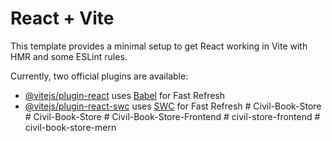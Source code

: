 # React + Vite

This template provides a minimal setup to get React working in Vite with HMR and some ESLint rules.

Currently, two official plugins are available:

- [@vitejs/plugin-react](https://github.com/vitejs/vite-plugin-react/blob/main/packages/plugin-react/README.md) uses [Babel](https://babeljs.io/) for Fast Refresh
- [@vitejs/plugin-react-swc](https://github.com/vitejs/vite-plugin-react-swc) uses [SWC](https://swc.rs/) for Fast Refresh
#   C i v i l - B o o k - S t o r e  
 #   C i v i l - B o o k - S t o r e  
 #   C i v i l - B o o k - S t o r e - F r o n t e n d  
 #   c i v i l - s t o r e - f r o n t e n d  
 #   c i v i l - b o o k - s t o r e - m e r n  
 
